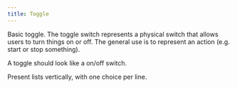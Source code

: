 ```yaml
---
title: Toggle
---
```


Basic toggle. The toggle switch represents a physical switch that allows users to turn things on or off. The general use is to represent an action (e.g. start or stop something).

A toggle should look like a on/off switch.

Present lists vertically, with one choice per line.
